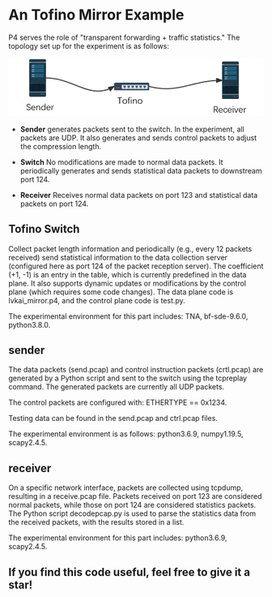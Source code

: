 # An Tofino Mirror Example

P4 serves the role of "transparent forwarding + traffic statistics." The topology set up for the experiment is as follows:

![Topology](image/topo.png)

- **Sender** generates packets sent to the switch. In the experiment, all packets are UDP. It also generates and sends control packets to adjust the compression length.

- **Switch** No modifications are made to normal data packets. It periodically generates and sends statistical data packets to downstream port 124.

- **Receiver** Receives normal data packets on port 123 and statistical data packets on port 124.

## Tofino Switch

Collect packet length information and periodically (e.g., every 12 packets received) send statistical information to the data collection server (configured here as port 124 of the packet reception server).
The coefficient (+1, -1) is an entry in the table, which is currently predefined in the data plane. It also supports dynamic updates or modifications by the control plane (which requires some code changes).
The data plane code is lvkai_mirror.p4, and the control plane code is test.py.

The experimental environment for this part includes: TNA, bf-sde-9.6.0, python3.8.0.

## sender

The data packets (send.pcap) and control instruction packets (crtl.pcap) are generated by a Python script and sent to the switch using the tcpreplay command. The generated packets are currently all UDP packets.

The control packets are configured with: ETHERTYPE == 0x1234.

Testing data can be found in the send.pcap and ctrl.pcap files.

The experimental environment is as follows: python3.6.9, numpy1.19.5, scapy2.4.5.

## receiver

On a specific network interface, packets are collected using tcpdump, resulting in a receive.pcap file. Packets received on port 123 are considered normal packets, while those on port 124 are considered statistics packets. The Python script decodepcap.py is used to parse the statistics data from the received packets, with the results stored in a list.

The experimental environment for this part includes: python3.6.9, scapy2.4.5.

## If you find this code useful, feel free to give it a star!